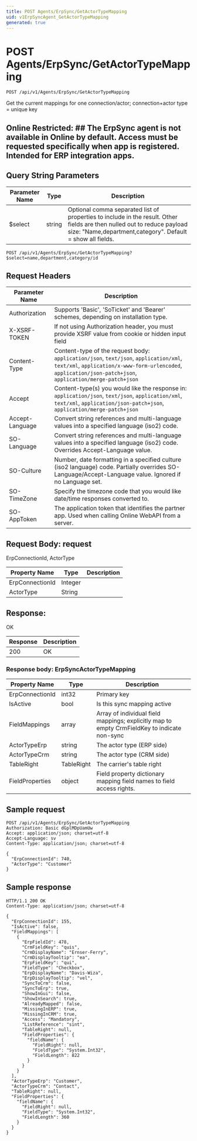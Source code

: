 ```yaml
---
title: POST Agents/ErpSync/GetActorTypeMapping
uid: v1ErpSyncAgent_GetActorTypeMapping
generated: true
---
```


# POST Agents/ErpSync/GetActorTypeMapping

```http
POST /api/v1/Agents/ErpSync/GetActorTypeMapping
```

Get the current mappings for one connection/actor; connection+actor type = unique key


## Online Restricted: ## The ErpSync agent is not available in Online by default. Access must be requested specifically when app is registered. Intended for ERP integration apps.






## Query String Parameters

| Parameter Name | Type |  Description |
|----------------|------|--------------|
| $select | string |  Optional comma separated list of properties to include in the result. Other fields are then nulled out to reduce payload size: "Name,department,category". Default = show all fields. |

```http
POST /api/v1/Agents/ErpSync/GetActorTypeMapping?$select=name,department,category/id
```


## Request Headers

| Parameter Name | Description |
|----------------|-------------|
| Authorization  | Supports 'Basic', 'SoTicket' and 'Bearer' schemes, depending on installation type. |
| X-XSRF-TOKEN   | If not using Authorization header, you must provide XSRF value from cookie or hidden input field |
| Content-Type | Content-type of the request body: `application/json`, `text/json`, `application/xml`, `text/xml`, `application/x-www-form-urlencoded`, `application/json-patch+json`, `application/merge-patch+json` |
| Accept         | Content-type(s) you would like the response in: `application/json`, `text/json`, `application/xml`, `text/xml`, `application/json-patch+json`, `application/merge-patch+json` |
| Accept-Language | Convert string references and multi-language values into a specified language (iso2) code. |
| SO-Language | Convert string references and multi-language values into a specified language (iso2) code. Overrides Accept-Language value. |
| SO-Culture | Number, date formatting in a specified culture (iso2 language) code. Partially overrides SO-Language/Accept-Language value. Ignored if no Language set. |
| SO-TimeZone | Specify the timezone code that you would like date/time responses converted to. |
| SO-AppToken | The application token that identifies the partner app. Used when calling Online WebAPI from a server. |

## Request Body: request 

ErpConnectionId, ActorType 

| Property Name | Type |  Description |
|----------------|------|--------------|
| ErpConnectionId | Integer |  |
| ActorType | String |  |

## Response:

OK

| Response | Description |
|----------------|-------------|
| 200 | OK |

### Response body: ErpSyncActorTypeMapping

| Property Name | Type |  Description |
|----------------|------|--------------|
| ErpConnectionId | int32 | Primary key |
| IsActive | bool | Is this sync mapping active |
| FieldMappings | array | Array of individual field mappings; explicitly map to empty CrmFieldKey to indicate non-sync |
| ActorTypeErp | string | The actor type (ERP side) |
| ActorTypeCrm | string | The actor type (CRM side) |
| TableRight | TableRight | The carrier's table right |
| FieldProperties | object | Field property dictionary mapping field names to field access rights. |

## Sample request

```http!
POST /api/v1/Agents/ErpSync/GetActorTypeMapping
Authorization: Basic dGplMDpUamUw
Accept: application/json; charset=utf-8
Accept-Language: sv
Content-Type: application/json; charset=utf-8

{
  "ErpConnectionId": 740,
  "ActorType": "Customer"
}
```

## Sample response

```http_
HTTP/1.1 200 OK
Content-Type: application/json; charset=utf-8

{
  "ErpConnectionId": 155,
  "IsActive": false,
  "FieldMappings": [
    {
      "ErpFieldId": 478,
      "CrmFieldKey": "quis",
      "CrmDisplayName": "Ernser-Ferry",
      "CrmDisplayTooltip": "ea",
      "ErpFieldKey": "qui",
      "FieldType": "Checkbox",
      "ErpDisplayName": "Davis-Wiza",
      "ErpDisplayTooltip": "vel",
      "SyncToCrm": false,
      "SyncToErp": true,
      "ShowInGui": false,
      "ShowInSearch": true,
      "AlreadyMapped": false,
      "MissingInERP": true,
      "MissingInCRM": true,
      "Access": "Mandatory",
      "ListReference": "sint",
      "TableRight": null,
      "FieldProperties": {
        "fieldName": {
          "FieldRight": null,
          "FieldType": "System.Int32",
          "FieldLength": 822
        }
      }
    }
  ],
  "ActorTypeErp": "Customer",
  "ActorTypeCrm": "Contact",
  "TableRight": null,
  "FieldProperties": {
    "fieldName": {
      "FieldRight": null,
      "FieldType": "System.Int32",
      "FieldLength": 360
    }
  }
}
```